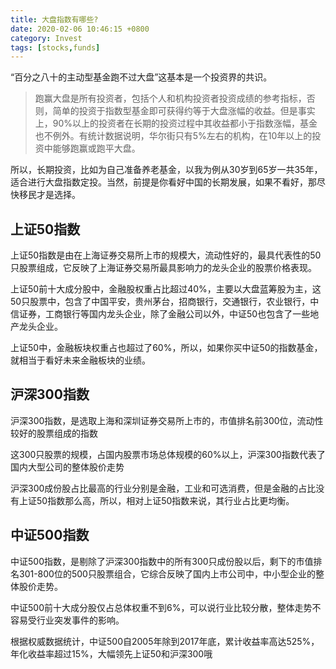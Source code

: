 ```yaml
---
title: 大盘指数有哪些?
date: 2020-02-06 10:46:15 +0800
category: Invest
tags: [stocks,funds]
---
```


“百分之八十的主动型基金跑不过大盘”这基本是一个投资界的共识。

> 跑赢大盘是所有投资者，包括个人和机构投资者投资成绩的参考指标，否则，简单的投资于指数型基金即可获得约等于大盘涨幅的收益。但是事实上，90%以上的投资者在长期的投资过程中其收益都小于指数涨幅，基金也不例外。有统计数据说明，华尔街只有5%左右的机构，在10年以上的投资中能够跑赢或跑平大盘。

所以，长期投资，比如为自己准备养老基金，以我为例从30岁到65岁一共35年，适合进行大盘指数定投。当然，前提是你看好中国的长期发展，如果不看好，那尽快移民才是选择。

## 上证50指数

上证50指数是由在上海证券交易所上市的规模大，流动性好的，最具代表性的50只股票组成，它反映了上海证券交易所最具影响力的龙头企业的股票价格表现。

上证50前十大成分股中，金融股权重占比超过40%，主要以大盘蓝筹股为主，这50只股票中，包含了中国平安，贵州茅台，招商银行，交通银行，农业银行，中信证券，工商银行等国内龙头企业，除了金融公司以外，中证50也包含了一些地产龙头企业。

上证50中，金融板块权重占也超过了60%，所以，如果你买中证50的指数基金，就相当于看好未来金融板块的业绩。

## 沪深300指数

沪深300指数，是选取上海和深圳证券交易所上市的，市值排名前300位，流动性较好的股票组成的指数

这300只股票的规模，占国内股票市场总体规模的60%以上，沪深300指数代表了国内大型公司的整体股价走势

沪深300成份股占比最高的行业分别是金融，工业和可选消费，但是金融的占比没有上证50指数那么高，所以，相对上证50指数来说，其行业占比更均衡。

## 中证500指数

中证500指数，是剔除了沪深300指数中的所有300只成份股以后，剩下的市值排名301-800位的500只股票组合，它综合反映了国内上市公司中，中小型企业的整体股价走势。

中证500前十大成分股仅占总体权重不到6%，可以说行业比较分散，整体走势不容易受行业突发事件的影响。

根据权威数据统计，中证500自2005年除到2017年底，累计收益率高达525%，年化收益率超过15%，大幅领先上证50和沪深300哦